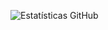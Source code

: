 ![Estatísticas GitHub](https://github-readme-stats.vercel.app/api?username=Nitidez&show_icons=true&theme=tokyonight&count_private=true&locale=pt-BR)
